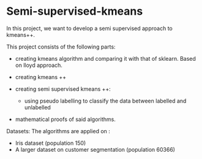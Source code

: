 # __Semi-supervised-kmeans__

In this project, we want to develop a semi supervised approach to kmeans++.

This project consists of the following parts:
- creating kmeans algorithm and comparing it with that of sklearn. Based on lloyd approach.
- creating kmeans ++
- creating semi supervised kmeans ++:
  - using pseudo labelling to classify the data between labelled and unlabelled
  
- mathematical proofs of said algorithms.
 
 
Datasets:
The algorithms are applied on :
- Iris dataset (population 150)
- A larger dataset on customer segmentation (population 60366)






